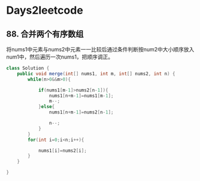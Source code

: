 # Days2leetcode
## 88. 合并两个有序数组
将nums1中元素与nums2中元素一一比较后通过条件判断按num2中大小顺序放入num1中，然后遍历一次nums1，把顺序调正。
```Java
class Solution {
    public void merge(int[] nums1, int m, int[] nums2, int n) {
        while(n>0&&m>0){

            if(nums1[m-1]>nums2[n-1]){
                nums1[n+m-1]=nums1[m-1];
                m--;
            }else{
                nums1[n+m-1]=nums2[n-1];

                n--;
            }
        }
        for(int i=0;i<n;i++){

            nums1[i]=nums2[i];
        }
    }

}
```
